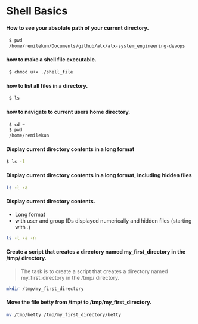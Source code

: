 # Shell Basics

#### How to see your absolute path of your current directory.
```bash
 $ pwd
 /home/remilekun/Documents/github/alx/alx-system_engineering-devops
```

#### how to make a shell file executable.
```bash
 $ chmod u+x ./shell_file
```

#### how to list all files in a directory.
```bash
 $ ls
 ```

 #### how to navigate to current users home directory.
```bash
 $ cd ~
 $ pwd
 /home/remilekun
```

#### Display current directory contents in a long format
 ```bash
 $ ls -l
 ```

 #### Display current directory contents in a long format, including hidden files
```bash
ls -l -a
```

 #### Display current directory contents. 
 - Long format
 - with user and group IDs displayed numerically and hidden files (starting with .)
```bash
ls -l -a -n
```

#### Create a script that creates a directory named my_first_directory in the /tmp/ directory.

> The task is to create a script that creates a directory named my_first_directory in the /tmp/ directory.
```bash
mkdir /tmp/my_first_directory
```

#### Move the file betty from /tmp/ to /tmp/my_first_directory.
```bash
mv /tmp/betty /tmp/my_first_directory/betty
```